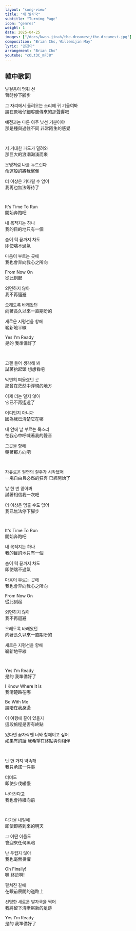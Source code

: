 ```yaml
---
layout: "song-view"
title: "새 발자국"
subtitle: "Turning Page"
icon: "genres"
weight: 1
date: 2025-04-25
images: ["/docs/kwon-jinah/the-dreamest/the-dreamest.jpg"]
composition: "Brian Cho, Willemijin May"
lyric: "권진아"
arrangement: "Brian Cho"
youtube: "cOLt3C_mFJ8"
---
```


## 韓中歌詞

발걸음이 멈춰 선  
暫時停下腳步  

그 자리에서 들려오는 소리에 귀 기울여봐  
請在原地仔細聆聽傳來的那聲響吧  

예전과는 다른 아주 낯선 기분이야  
那是種與過往不同 非常陌生的感覺  

<br>

저 거대한 파도가 밀려와  
那巨大的浪潮洶湧而來  

운명처럼 나를 두드린다  
命運般的將我擊倒  

더 이상은 기다릴 수 없어  
我再也無法等待了  

<br>

It's Time To Run  
開始奔跑吧  

내 목적지는 하나  
我的目的地只有一個  

숨이 턱 끝까지 차도  
即使喘不過氣  

마음이 부르는 곳에  
我也會奔向我心之所向  

From Now On  
從此刻起  

외면하지 않아  
我不再迴避  

오래도록 바래왔던  
向著長久以來一直期盼的  

새로운 지평선을 향해  
嶄新地平線  

Yes I'm Ready  
是的 我準備好了  

<br>

고갤 들어 생각해 봐  
試著抬起頭 想想看吧  

막연히 떠올렸던 곳  
那曾在茫然中浮現的地方  

이제 더는 멀지 않아  
它已不再遙遠了  

어디인지 아니까  
因為我已清楚它在哪  

내 안에 날 부르는 목소리  
在我心中呼喊著我的聲音  

그곳을 향해  
朝著那方向吧  

<br>

자유로운 필연의 질주가 시작됐어  
一場自由且必然的狂奔 已經開始了  

날 한 번 믿어봐  
試著相信我一次吧  

더 이상은 멈출 수도 없어  
我已無法停下腳步  

<br>

It's Time To Run  
開始奔跑吧  

내 목적지는 하나  
我的目的地只有一個  

숨이 턱 끝까지 차도  
即使喘不過氣  

마음이 부르는 곳에  
我也會奔向我心之所向  

From Now On  
從此刻起  

외면하지 않아  
我不再迴避  

오래도록 바래왔던  
向著長久以來一直期盼的  

새로운 지평선을 향해  
嶄新地平線  

<br>

Yes I'm Ready  
是的 我準備好了  

I Know Where It Is  
我清楚路在哪  

Be With Me  
請陪在我身邊  

이 여행에 끝이 있을지  
這段旅程是否有終點  

있다면 끝자락엔 너와 함께이고 싶어  
如果有的話 我希望在終點與你相伴  

<br>

단 한 가지 약속해  
我只承諾一件事  

더뎌도  
即使步伐緩慢  

나아간다고  
我也會持續向前  

<br>

다가올 내일에  
即使即將到來的明天  

그 어떤 어둠도  
會迎來任何黑暗  

난 두렵지 않아  
我也毫無畏懼  

Oh Finally!  
喔 終於啊!  

펼쳐진 길에  
在眼前展開的道路上  

선명한 새로운 발자국을 찍어  
我將留下清晰嶄新的足跡  

Yes I'm Ready  
是的 我準備好了  
